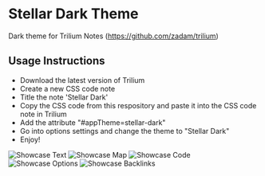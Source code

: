 # Stellar Dark Theme 
Dark theme for Trilium Notes (https://github.com/zadam/trilium)

## Usage Instructions
- Download the latest version of Trilium 
- Create a new CSS code note
- Title the note 'Stellar Dark'
- Copy the CSS code from this respository and paste it into the CSS code note in Trilium
- Add the attribute "#appTheme=stellar-dark"
- Go into options settings and change the theme to "Stellar Dark"
- Enjoy!

![Showcase Text](https://user-images.githubusercontent.com/89228316/146656725-b6c827d5-8478-4cba-8be1-d089c3887e60.png)
![Showcase Map](https://user-images.githubusercontent.com/89228316/146656722-516cb2aa-1983-446f-b345-5f751a2e4011.png)
![Showcase Code](https://user-images.githubusercontent.com/89228316/146656720-3a550f42-eb15-41ab-aa6f-b994107a75dd.png)
![Showcase Options](https://user-images.githubusercontent.com/89228316/146656723-457f5dae-4a35-4dc7-8ead-fb06d9821ec4.png)
![Showcase Backlinks](https://user-images.githubusercontent.com/89228316/154827680-a3b40fae-e144-4040-afd7-f2242c0e4e13.png)
